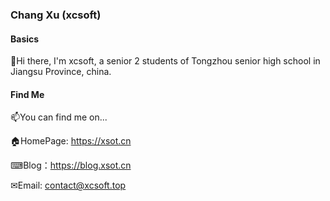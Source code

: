 ### Chang Xu (xcsoft)
#### Basics

👋Hi there, I'm xcsoft, a senior 2 students of Tongzhou senior high school in Jiangsu Province, china.

#### Find Me

📫You can find me on...

🏠HomePage: <https://xsot.cn>

⌨Blog：<https://blog.xsot.cn>

✉Email: <contact@xcsoft.top>

<!--

#### personal Git

🔭You can access my personal git with <https://git.9420.ltd/>

**soxft/soxft** is a ✨ _special_ ✨ repository because its `README.md` (this file) appears on your GitHub profile.

Here are some ideas to get you started:

- 🔭 I’m currently working on ...
- 🌱 I’m currently learning ...
- 👯 I’m looking to collaborate on ...
- 🤔 I’m looking for help with ...
- 💬 Ask me about ...
- 📫 How to reach me: ...
- 😄 Pronouns: ...
- ⚡ Fun fact: ...
-->
